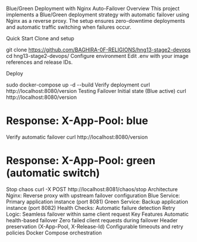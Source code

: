 Blue/Green Deployment with Nginx Auto-Failover
Overview
This project implements a Blue/Green deployment strategy with automatic failover using Nginx as a reverse proxy. The setup ensures zero-downtime deployments and automatic traffic switching when failures occur.

Quick Start
Clone and setup

git clone https://github.com/BAGHIRA-0F-RELIGIONS/hng13-stage2-devops
cd hng13-stage2-devops/
Configure environment Edit .env with your image references and release IDs.

Deploy

sudo docker-compose up -d --build
Verify deployment
curl http://localhost:8080/version
Testing Failover
Initial state (Blue active)
curl http://localhost:8080/version
# Response: X-App-Pool: blue
Verify automatic failover
curl http://localhost:8080/version
# Response: X-App-Pool: green (automatic switch)
Stop chaos
curl -X POST http://localhost:8081/chaos/stop
Architecture
Nginx: Reverse proxy with upstream failover configuration
Blue Service: Primary application instance (port 8081)
Green Service: Backup application instance (port 8082)
Health Checks: Automatic failure detection
Retry Logic: Seamless failover within same client request
Key Features
Automatic health-based failover
Zero failed client requests during failover
Header preservation (X-App-Pool, X-Release-Id)
Configurable timeouts and retry policies
Docker Compose orchestration